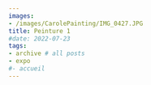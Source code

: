 ```yaml
---
images:
- /images/CarolePainting/IMG_0427.JPG
title: Peinture 1
#date: 2022-07-23
tags:
- archive # all posts
- expo
#- accueil
---
```




